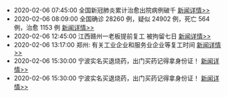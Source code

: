 
- 2020-02-06 07:45:00 全国新冠肺炎累计治愈出院病例破千  [新闻详情>>](http://news.sina.com.cn/c/2020-02-06/doc-iimxxste9186368.shtml)
- 2020-02-06 08:09:00 全国确诊 28260 例，疑似 24902 例，死亡 564 例，治愈 1153 例  [新闻详情>>](https://github.com/AlbertGithubHome/ChineseVictory/blob/master/PneumoniaMap/20200206080900.jpg)
- 2020-02-06 12:45:00 江西赣州一老板提前复工 被拘留七日  [新闻详情>>](http://news.sina.com.cn/s/2020-02-06/doc-iimxyqvz0707218.shtml)
- 2020-02-06 13:17:00 郑州: 有关工业企业和服务业企业等复工时间  [新闻详情>>](http://news.sina.com.cn/c/2020-02-06/doc-iimxxste9270711.shtml)
- 2020-02-06 15:30:00 宁波实名买退烧药，出门买药记得拿身份证！  [新闻详情>>](http://www.sohu.com/a/371021533_120429190)
- 2020-02-06 15:30:00 宁波实名买退烧药，出门买药记得拿身份证！  [新闻详情>>](http://www.sohu.com/a/371021533_120429190)

